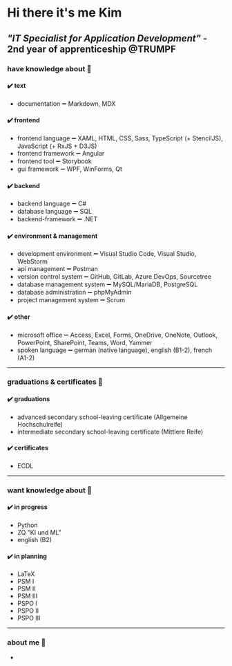 # Hi there it's me Kim

## ***"IT Specialist for Application Development"*** - 2nd year of apprenticeship @TRUMPF

### have knowledge about 📘

#### ✔️ text

- documentation ➖ Markdown, MDX

#### ✔️ frontend

- frontend language ➖ XAML, HTML, CSS, Sass, TypeScript (+ StencilJS), JavaScript (+ RxJS + D3JS)
- frontend framework ➖ Angular
- frontend tool ➖ Storybook
- gui framework ➖ WPF, WinForms, Qt

#### ✔️ backend

- backend language ➖ C#
- database language ➖ SQL
- backend-framework ➖ .NET

#### ✔️ environment & management

- development environment ➖ Visual Studio Code, Visual Studio, WebStorm
- api management ➖ Postman
- version control system ➖ GitHub, GitLab, Azure DevOps, Sourcetree
- database management system ➖ MySQL/MariaDB, PostgreSQL
- database administration ➖ phpMyAdmin
- project management system ➖ Scrum

#### ✔️ other

- microsoft office ➖ Access, Excel, Forms, OneDrive, OneNote, Outlook, PowerPoint, SharePoint, Teams, Word, Yammer
- spoken language ➖ german (native language), english (B1-2), french (A1-2)

---

### graduations & certificates 📃

#### ✔️ graduations

- advanced secondary school-leaving certificate (Allgemeine Hochschulreife)
- intermediate secondary school-leaving certificate (Mittlere Reife)

#### ✔️ certificates

- ECDL

---
### want knowledge about 📖

#### ✔️ in progress

- Python
- ZQ "KI und ML"
- english (B2)

#### ✔️ in planning

- LaTeX
- PSM I
- PSM II
- PSM III
- PSPO I
- PSPO II
- PSPO III

---

### about me 🙋

-
